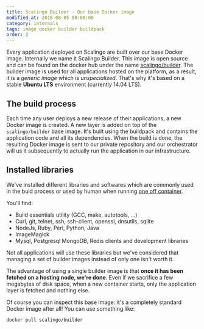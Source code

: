 ```yaml
---
title: Scalingo Builder - Our base Docker image
modified_at: 2016-08-05 00:00:00
category: internals
tags: image docker builder buildpack
order: 2
---
```


Every application deployed on Scalingo are built over our base Docker image. Internally we name it Scalingo Builder. This
image is open source and can be found on the docker hub under the name [scalingo/builder](https://hub.docker.com/r/scalingo/builder/). The builder image is used for all applications hosted on the platform, as a result, it is a *generic image* which is *unspecialized*. That's why it's based on a stable
**Ubuntu LTS** environment (currently 14.04 LTS).

The build process
-----------------

Each time any user deploys a new release of their applications, a new Docker image is created. A new layer is added on top of the `scalingo/builder` base image. It's built using the buildpack and contains the application code and all its dependencies. When the build is done, the resulting Docker image is sent to our private repository and our orchestrator will us it subsequently to actually run the application in our infrastructure.

Installed libraries
-----------------

We've installed different libraries and softwares which are commonly used in the buid process or used by human when running
[one off container](http://doc.scalingo.com/app/tasks.html).

You'll find:

* Build essentials utility (GCC, make, autotools, ...)
* Curl, git, telnet, ssh, ssh-client, openssl, dnsutils, sqlite
* NodeJs, Ruby, Perl, Python, Java
* ImageMagick
* Mysql, Postgresql MongoDB, Redis clients and development libraries

Not all applications will use these libraries but we've considered that managing a set of builder images instead of only one isn't worth it.

The advantage of using a single builder image is that **once it has been fetched on a hosting node, we're done**. Even if we sacrifice a few megabytes of disk space, when a new container starts, only the application layer is fetched and nothing else.

Of course you can inspect this base image: it's a completely standard Docker image after all! You can use something like:

```
docker pull scalingo/builder
```
